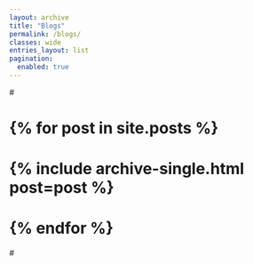 ```yaml
---
layout: archive       
title: "Blogs"
permalink: /blogs/
classes: wide
entries_layout: list
pagination:
  enabled: true 
---
```


#<div class="posts-list grid grid-cols-1 gap-6">
#  {% for post in site.posts %}
#    {% include archive-single.html post=post %}
#  {% endfor %}
#</div>

